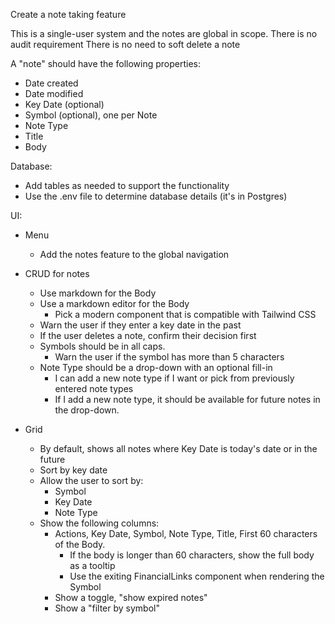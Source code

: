 Create a note taking feature

This is a single-user system and the notes are global in scope.
There is no audit requirement
There is no need to soft delete a note

A "note" should have the following properties:
- Date created
- Date modified
- Key Date (optional)
- Symbol (optional), one per Note
- Note Type
- Title
- Body

Database:
- Add tables as needed to support the functionality
- Use the .env file to determine database details (it's in Postgres)

UI:
- Menu
    - Add the notes feature to the global navigation
    
- CRUD for notes
    - Use markdown for the Body
    - Use a markdown editor for the Body
        - Pick a modern component that is compatible with Tailwind CSS
    - Warn the user if they enter a key date in the past
    - If the user deletes a note, confirm their decision first
    - Symbols should be in all caps.
        - Warn the user if the symbol has more than 5 characters
    - Note Type should be a drop-down with an optional fill-in
        - I can add a new note type if I want or pick from previously entered note types
        - If I add a new note type, it should be available for future notes in the drop-down.
        
- Grid
    - By default, shows all notes where Key Date is today's date or in the future
    - Sort by key date
    - Allow the user to sort by:
        - Symbol
        - Key Date
        - Note Type
    - Show the following columns:
        - Actions, Key Date, Symbol, Note Type, Title, First 60 characters of the Body. 
            - If the body is longer than 60 characters, show the full body as a tooltip
            - Use the exiting FinancialLinks component when rendering the Symbol
        - Show a toggle, "show expired notes"
        - Show a "filter by symbol"

        
